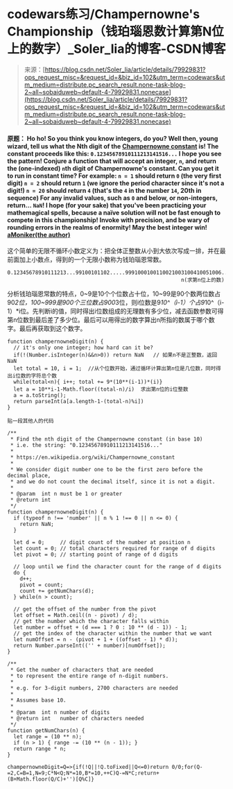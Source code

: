 <!--yml
category: codewars
date: 2022-08-13 11:52:01
-->

# codewars练习/Champernowne's Championship（钱珀瑙恩数计算第N位上的数字）_Soler_lia的博客-CSDN博客

> 来源：[https://blog.csdn.net/Soler_lia/article/details/79929831?ops_request_misc=&request_id=&biz_id=102&utm_term=codewars&utm_medium=distribute.pc_search_result.none-task-blog-2~all~sobaiduweb~default-4-79929831.nonecase](https://blog.csdn.net/Soler_lia/article/details/79929831?ops_request_misc=&request_id=&biz_id=102&utm_term=codewars&utm_medium=distribute.pc_search_result.none-task-blog-2~all~sobaiduweb~default-4-79929831.nonecase)

#### 原题： Ho ho! So you think you know integers, do you? Well then, young wizard, tell us what the Nth digit of the [Champernowne constant](https://en.wikipedia.org/wiki/Champernowne_constant) is! The constant proceeds like this: `0.12345678910111213141516...` I hope you see the pattern! Conjure a function that will accept an integer, `n`, and return the (one-indexed) `n`th digit of Champernowne's constant. Can you get it to run in constant time? For example: `n = 1` should return `0` (the very first digit) `n = 2` should return `1` (we ignore the period character since it's not a digit!) `n = 20` should return `4` (that's the `4` in the number `14`, 20th in sequence) For any invalid values, such as `0` and below, or non-integers, return... `NaN`! I hope (for your sake) that you've been practicing your mathemagical spells, because a naïve solution will not be fast enough to compete in this championship! Invoke with precision, and be wary of rounding errors in the realms of enormity! May the best integer win!      [aMoniker(the author)](http://https//www.codewars.com/users/aMoniker) 

这个简单的无限不循环小数定义为：把全体正整数从小到大依次写成一排，并在最前面加上小数点，得到的一个无限小数称为钱珀瑙恩常数。

```
0.12345678910111213...99100101102.....9991000100110021003100410051006.....9999
                                                        n(求第n位上的数)
```

分析钱珀瑙恩常数的特点，0~9是10个个位数占十位，10~99是90个数两位数占90*2位，100~999是900个三位数占900*3位，则i位数是9*10^（i-1）个占9*10^（i-1）*i位。先判断i的值，同时得出i位数组成的无理数有多少位，减去函数参数可得第n位数到最后差了多少位。最后可以用得出的数字算出n所指的数属于哪个数字。最后再获取到这个数字。

```
function champernowneDigit(n) {
  // it's only one integer; how hard can it be?
  if(!(Number.isInteger(n)&&n>0)) return NaN   // 如果n不是正整数，返回NaN
  let total = 10, i = 1;  //从个位数开始，通过循环计算出第n位是几位数，同时得出i位数的字符总个数
  while(total<n){ i++; total += 9*(10**(i-1))*(i)}
  let a = 10**i-1-Math.floor((total-n)/i)  求出第n位的i位整数
  a = a.toString();
  return parseInt(a[a.length-1-(total-n)%i])
}
```

```
贴一段其他人的代码
```

```
/**
 * Find the nth digit of the Champernowne constant (in base 10)
 * i.e. the string: "0.12345678910111213141516..."
 *
 * https://en.wikipedia.org/wiki/Champernowne_constant
 *
 * We consider digit number one to be the first zero before the decimal place,
 * and we do not count the decimal itself, since it is not a digit.
 *
 * @param  int n must be 1 or greater
 * @return int
 */
function champernowneDigit(n) {
  if (typeof n !== 'number' || n % 1 !== 0 || n <= 0) {
    return NaN;
  }

  let d = 0;     // digit count of the number at position n
  let count = 0; // total characters required for range of d digits
  let pivot = 0; // starting point of range of d digits

  // loop until we find the character count for the range of d digits
  do {
    d++;
    pivot = count;
    count += getNumChars(d);
  } while(n > count);

  // get the offset of the number from the pivot
  let offset = Math.ceil((n - pivot) / d);
  // get the number which the character falls within
  let number = offset + (d === 1 ? 0 : 10 ** (d - 1)) - 1;
  // get the index of the character within the number that we want
  let numOffset = n - (pivot + 1 + ((offset - 1) * d));
  return Number.parseInt(('' + number)[numOffset]);
}

/**
 * Get the number of characters that are needed
 * to represent the entire range of n-digit numbers.
 *
 * e.g. for 3-digit numbers, 2700 characters are needed
 *
 * Assumes base 10.
 *
 * @param  int n number of digits
 * @return int   number of characters needed
 */
function getNumChars(n) {
  let range = (10 ** n);
  if (n > 1) { range -= (10 ** (n - 1)); }
  return range * n;
}
```

```
champernowneDigit=Q=>{if(!Q||!Q.toFixed||Q<=0)return 0/0;for(Q-=2,C=B=1,N=9;C*N<Q;N*=10,B*=10,++C)Q-=N*C;return+(B+Math.floor(Q/C)+'')[Q%C]}
```